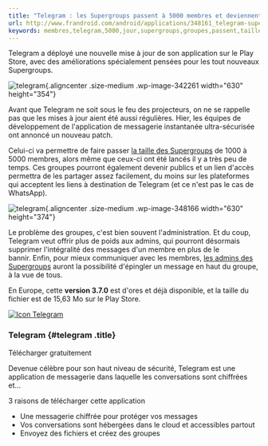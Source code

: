 ```yaml
---
title: "Telegram : les Supergroups passent à 5000 membres et deviennent publics"
url: http://www.frandroid.com/android/applications/348161_telegram-supergroups-passent-a-5000-membres-deviennent-publics
keywords: membres,telegram,5000,jour,supergroups,groupes,passent,taille,publics,play,admins,deviennent,store,pourront
---
```

Telegram a déployé une nouvelle mise à jour de son application sur le Play Store, avec des améliorations spécialement pensées pour les tout nouveaux Supergroups.

![telegram](//images.frandroid.com/wp-content/uploads/2016/02/telegram-630x354.png){.aligncenter .size-medium .wp-image-342261 width="630" height="354"}

Avant que Telegram ne soit sous le feu des projecteurs, on ne se rappelle pas que les mises à jour aient été aussi régulières. Hier, les équipes de développement de l'application de messagerie instantanée ultra-sécurisée ont annoncé un nouveau patch.

Celui-ci va permettre de faire passer [la taille des Supergroups](//www.frandroid.com/android/applications/securite-applications/325733_telegram-se-met-a-jour-lance-supergroupes) de 1000 à 5000 membres, alors même que ceux-ci ont été lancés il y a très peu de temps. Ces groupes pourront également devenir publics et un lien d'accès permettra de les partager assez facilement, du moins sur les plateformes qui acceptent les liens à destination de Telegram (et ce n'est pas le cas de WhatsApp).

![telegram](//images.frandroid.com/wp-content/uploads/2016/03/telegram-630x374.jpg){.aligncenter .size-medium .wp-image-348166 width="630" height="374"}

Le problème des groupes, c'est bien souvent l'administration. Et du coup, Telegram veut offrir plus de poids aux admins, qui pourront désormais supprimer l'intégralité des messages d'un membre en plus de le bannir. Enfin, pour mieux communiquer avec les membres, [les admins des Supergroups](//www.frandroid.com/android/applications/securite-applications/325733_telegram-se-met-a-jour-lance-supergroupes) auront la possibilité d'épingler un message en haut du groupe, à la vue de tous.

En Europe, cette **version 3.7.0** est d'ores et déjà disponible, et la taille du fichier est de 15,63 Mo sur le Play Store.

[![Icon Telegram](https://lh3.googleusercontent.com/jVXglyWWL5J2y1vRN-7Jy3_ozvvZc4w5486IAkbAIrWcNN_vn7YuIvhc1JDtGq43BqGl=s180)](https://www.frandroid.com/telecharger/apps/telegram#referrer=utm_source%3DFrAndroid%26utm_medium%3Dmodule_application)

### Telegram {#telegram .title}

Télécharger gratuitement

Devenue célèbre pour son haut niveau de sécurité, Telegram est une application de messagerie dans laquelle les conversations sont chiffrées et\...

3 raisons de télécharger cette application

-   Une messagerie chiffrée pour protéger vos messages
-   Vos conversations sont hébergées dans le cloud et accessibles partout
-   Envoyez des fichiers et créez des groupes
